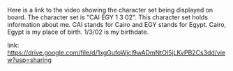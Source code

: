 Here is a link to the video showing the character set being displayed on board. The character set is "CAI EGY 1 3 02". This character set holds information about me.
CAI stands for Cairo and EGY stands for Egypt. Cairo, Egypt is my place of birth. 1/3/02 is my birthdate. 

link: https://drive.google.com/file/d/1xgGufoWjcl9wADmNtOI5jLKvPB2Cs3dd/view?usp=sharing 
